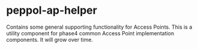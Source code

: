 # peppol-ap-helper

Contains some general supporting functionality for Access Points.
This is a utility component for phase4 common Access Point implementation components. It will grow over time.
